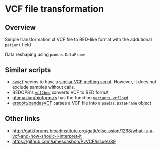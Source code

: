 # VCF file transformation

## Overview

Simple transformation of VCF file to BED-like format with the addutional `patient` field

Data reshaping using `pandas.DataFrame`

## Similar scripts

* [`pyvcf`](https://github.com/jamescasbon/PyVCF) seems to have a [similar VCF melting script](https://github.com/jamescasbon/PyVCF/blob/master/scripts/vcf_melt). However, it does not exclude samples without calls.
* BEDOPS's [`vcf2bed`](http://bedops.readthedocs.io/en/latest/content/reference/file-management/conversion/vcf2bed.html) converts VCF to BED format
* [gtamazian/bioformats](https://github.com/gtamazian/bioformats) has the function [`variants.vcf2bed`](https://github.com/gtamazian/bioformats/blob/master/bioformats/variants.py#L156)
* [erscott/pandasVCF](https://github.com/erscott/pandasVCF) parses a VCF file into a `pandas.DataFrame` object

## Other links

* http://gatkforums.broadinstitute.org/gatk/discussion/1268/what-is-a-vcf-and-how-should-i-interpret-it
* https://github.com/jamescasbon/PyVCF/issues/89